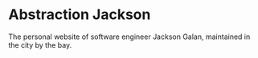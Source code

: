# Abstraction Jackson
The personal website of software engineer Jackson Galan, maintained in the city by the bay.

